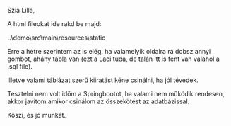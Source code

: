Szia Lilla,

A html fileokat ide rakd be majd:

..\demo\src\main\resources\static

Erre a hétre szerintem az is elég, ha valamelyik oldalra rá dobsz annyi gombot, ahány tábla van (ezt a Laci tuda, de talán itt is fent van valahol a .sql file).

Illetve valami táblázat szerű kiiratást kéne csinálni, ha jól tévedek.

Tesztelni nem volt időm a Springbootot, ha valami nem működik rendesen, akkor javítom amikor csinálom az összekötést az adatbázissal.

Köszi, és jó munkát.
